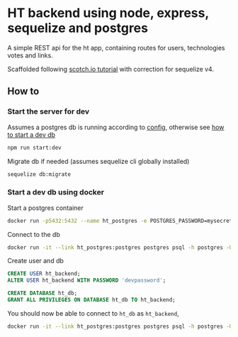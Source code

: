# HT backend using node, express, sequelize and postgres
A simple REST api for the ht app, containing routes for users, technologies votes and links.

Scaffolded following [scotch.io tutorial](https://scotch.io/tutorials/getting-started-with-node-express-and-postgres-using-sequelize)
with correction for sequelize v4.

## How to
### Start the server for dev
Assumes a postgres db is running according to [config](./server/config/config.json), otherwise see [how to start a dev db](#start-a-dev-db-using-docker)
```bash
npm run start:dev
```

Migrate db if needed (assumes sequelize cli globally installed)
```bash
sequelize db:migrate
```

### Start a dev db using docker
Start a postgres container
```bash
docker run -p5432:5432 --name ht_postgres -e POSTGRES_PASSWORD=mysecretpassword -d postgres
```

Connect to the db
```bash
docker run -it --link ht_postgres:postgres postgres psql -h postgres -U postgres
```

Create user and db
```sql
CREATE USER ht_backend;
ALTER USER ht_backend WITH PASSWORD 'devpassword';

CREATE DATABASE ht_db;
GRANT ALL PRIVILEGES ON DATABASE ht_db TO ht_backend;
```

You should now be able to connect to `ht_db` as `ht_backend`,
```bash
docker run -it --link ht_postgres:postgres postgres psql -h postgres -U ht_backend -d ht_db
```
